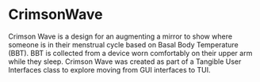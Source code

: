 # CrimsonWave

Crimson Wave is a design for an augmenting a mirror to show where someone is in their menstrual cycle based on Basal Body Temperature (BBT). BBT is collected from a device worn comfortably on their upper arm while they sleep. Crimson Wave was created as part of a Tangible User Interfaces class to explore moving from GUI interfaces to TUI. 
